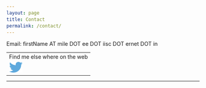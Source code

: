 ```yaml
---
layout: page
title: Contact
permalink: /contact/
---
```


Email:
firstName AT mile DOT ee DOT iisc DOT ernet DOT in

<div align="center">
<table text-align="center">
<tr>
<tr><td>Find me else where on the web</td></tr>
<td><a href='https://twitter.com/mukundhan5291'><img src='/public/images/Twitter_icon.png' width='35' border='0'></a></td>
</tr>
</table>
</div>

<!--Address:
Room #202, MILE Lab, Department of Electrical Engineering,
Indian Institute of Science, Bangalore, KA 560-012, India.
-->
<hr/>
